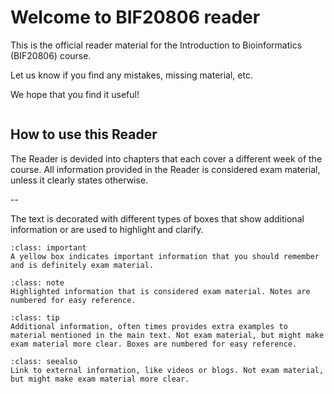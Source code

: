 # Welcome to BIF20806 reader

This is the official reader material for the Introduction to Bioinformatics (BIF20806) course.

Let us know if you find any mistakes, missing material, etc.

We hope that you find it useful!

```{tableofcontents}

```


## How to use this Reader

The Reader is devided into chapters that each cover a different week of the course. All information provided in the Reader is considered exam material, unless it clearly states otherwise.

--

The text is decorated with different types of boxes that show additional information or are used to highlight and clarify.

```{admonition} Important information
:class: important
A yellow box indicates important information that you should remember and is definitely exam material.
```

```{admonition} Note 1: Noteworthy information
:class: note
Highlighted information that is considered exam material. Notes are numbered for easy reference.
```

```{admonition} Box 1: Additional information
:class: tip
Additional information, often times provides extra examples to material mentioned in the main text. Not exam material, but might make exam material more clear. Boxes are numbered for easy reference.
```

```{admonition} See also
:class: seealso
Link to external information, like videos or blogs. Not exam material, but might make exam material more clear.
```